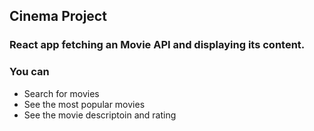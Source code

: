 ## Cinema Project

### React app fetching an Movie API and displaying its content.

### You can
- Search for movies
- See the most popular movies
- See the movie descriptoin and rating
